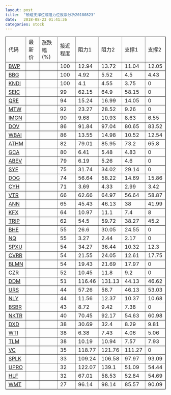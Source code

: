 ```yaml
---
layout: post
title:  "触碰支撑位或阻力位股票分析20180823"
date:   2018-08-23 01:41:36
categories: stock
---
```

<script type="text/javascript">
var stockList = []
stockList.push('gb_bwp');
stockList.push('gb_bbg');
stockList.push('gb_kndi');
stockList.push('gb_seic');
stockList.push('gb_qre');
stockList.push('gb_mtw');
stockList.push('gb_imgn');
stockList.push('gb_dov');
stockList.push('gb_wbai');
stockList.push('gb_athm');
stockList.push('gb_gca');
stockList.push('gb_abev');
stockList.push('gb_syf');
stockList.push('gb_dog');
stockList.push('gb_cyh');
stockList.push('gb_vtr');
stockList.push('gb_ann');
stockList.push('gb_kfx');
stockList.push('gb_trip');
stockList.push('gb_bhe');
stockList.push('gb_nq');
stockList.push('gb_spxu');
stockList.push('gb_cvrr');
stockList.push('gb_blmn');
stockList.push('gb_czr');
stockList.push('gb_ddm');
stockList.push('gb_urs');
stockList.push('gb_nly');
stockList.push('gb_bsbr');
stockList.push('gb_nktr');
stockList.push('gb_dxd');
stockList.push('gb_wti');
stockList.push('gb_tlm');
stockList.push('gb_vc');
stockList.push('gb_splk');
stockList.push('gb_upro');
stockList.push('gb_hlf');
stockList.push('gb_wmt');
</script>
<table border="1">
 <tr>
 <td>代码</td>
 <td>最新价</td>
 <td>涨跌幅(%)</td>
 <td>接近程度</td>
 <td>阻力1</td>
 <td>阻力2</td>
 <td>支撑1</td>
 <td>支撑2</td>
</tr>
  <tr id="bwp" class="green">
  <td><a href="http://stock.finance.sina.com.cn/usstock/quotes/BWP.html" target="_blank">BWP</a></td><td></td><td></td><td>100</td><td>12.94</td><td>13.72</td><td>11.04</td><td>12.05</td></tr>
  <tr id="bbg" class="red">
  <td><a href="http://stock.finance.sina.com.cn/usstock/quotes/BBG.html" target="_blank">BBG</a></td><td></td><td></td><td>100</td><td>4.92</td><td>5.52</td><td>4.5</td><td>4.43</td></tr>
  <tr id="kndi" class="red">
  <td><a href="http://stock.finance.sina.com.cn/usstock/quotes/KNDI.html" target="_blank">KNDI</a></td><td></td><td></td><td>100</td><td>4.1</td><td>4.55</td><td>3.75</td><td>0</td></tr>
  <tr id="seic" class="red">
  <td><a href="http://stock.finance.sina.com.cn/usstock/quotes/SEIC.html" target="_blank">SEIC</a></td><td></td><td></td><td>99</td><td>62.15</td><td>64.9</td><td>58.15</td><td>0</td></tr>
  <tr id="qre" class="red">
  <td><a href="http://stock.finance.sina.com.cn/usstock/quotes/QRE.html" target="_blank">QRE</a></td><td></td><td></td><td>94</td><td>15.24</td><td>16.99</td><td>14.05</td><td>0</td></tr>
  <tr id="mtw" class="red">
  <td><a href="http://stock.finance.sina.com.cn/usstock/quotes/MTW.html" target="_blank">MTW</a></td><td></td><td></td><td>92</td><td>23.27</td><td>28.52</td><td>9.26</td><td>0</td></tr>
  <tr id="imgn" class="red">
  <td><a href="http://stock.finance.sina.com.cn/usstock/quotes/IMGN.html" target="_blank">IMGN</a></td><td></td><td></td><td>90</td><td>9.68</td><td>10.93</td><td>8.63</td><td>6.55</td></tr>
  <tr id="dov" class="green">
  <td><a href="http://stock.finance.sina.com.cn/usstock/quotes/DOV.html" target="_blank">DOV</a></td><td></td><td></td><td>86</td><td>91.84</td><td>97.04</td><td>80.65</td><td>83.52</td></tr>
  <tr id="wbai" class="red">
  <td><a href="http://stock.finance.sina.com.cn/usstock/quotes/WBAI.html" target="_blank">WBAI</a></td><td></td><td></td><td>86</td><td>13.55</td><td>14.98</td><td>10.52</td><td>12.54</td></tr>
  <tr id="athm" class="red">
  <td><a href="http://stock.finance.sina.com.cn/usstock/quotes/ATHM.html" target="_blank">ATHM</a></td><td></td><td></td><td>82</td><td>79.01</td><td>85.95</td><td>73.2</td><td>65.8</td></tr>
  <tr id="gca" class="green">
  <td><a href="http://stock.finance.sina.com.cn/usstock/quotes/GCA.html" target="_blank">GCA</a></td><td></td><td></td><td>80</td><td>6.41</td><td>5.48</td><td>4.83</td><td>0</td></tr>
  <tr id="abev" class="green">
  <td><a href="http://stock.finance.sina.com.cn/usstock/quotes/ABEV.html" target="_blank">ABEV</a></td><td></td><td></td><td>79</td><td>6.19</td><td>5.26</td><td>4.6</td><td>0</td></tr>
  <tr id="syf" class="red">
  <td><a href="http://stock.finance.sina.com.cn/usstock/quotes/SYF.html" target="_blank">SYF</a></td><td></td><td></td><td>75</td><td>31.74</td><td>34.02</td><td>29.14</td><td>0</td></tr>
  <tr id="dog" class="red">
  <td><a href="http://stock.finance.sina.com.cn/usstock/quotes/DOG.html" target="_blank">DOG</a></td><td></td><td></td><td>74</td><td>56.64</td><td>58.22</td><td>14.69</td><td>15.86</td></tr>
  <tr id="cyh" class="green">
  <td><a href="http://stock.finance.sina.com.cn/usstock/quotes/CYH.html" target="_blank">CYH</a></td><td></td><td></td><td>71</td><td>3.69</td><td>4.33</td><td>2.99</td><td>3.42</td></tr>
  <tr id="vtr" class="green">
  <td><a href="http://stock.finance.sina.com.cn/usstock/quotes/VTR.html" target="_blank">VTR</a></td><td></td><td></td><td>66</td><td>62.66</td><td>64.97</td><td>56.64</td><td>58.87</td></tr>
  <tr id="ann" class="red">
  <td><a href="http://stock.finance.sina.com.cn/usstock/quotes/ANN.html" target="_blank">ANN</a></td><td></td><td></td><td>65</td><td>45.43</td><td>46.13</td><td>38</td><td>41.99</td></tr>
  <tr id="kfx" class="green">
  <td><a href="http://stock.finance.sina.com.cn/usstock/quotes/KFX.html" target="_blank">KFX</a></td><td></td><td></td><td>64</td><td>10.97</td><td>11.1</td><td>7.4</td><td>8</td></tr>
  <tr id="trip" class="red">
  <td><a href="http://stock.finance.sina.com.cn/usstock/quotes/TRIP.html" target="_blank">TRIP</a></td><td></td><td></td><td>62</td><td>54.5</td><td>59.72</td><td>38.27</td><td>45.2</td></tr>
  <tr id="bhe" class="red">
  <td><a href="http://stock.finance.sina.com.cn/usstock/quotes/BHE.html" target="_blank">BHE</a></td><td></td><td></td><td>55</td><td>26.6</td><td>30.05</td><td>24.55</td><td>0</td></tr>
  <tr id="nq" class="green">
  <td><a href="http://stock.finance.sina.com.cn/usstock/quotes/NQ.html" target="_blank">NQ</a></td><td></td><td></td><td>55</td><td>3.27</td><td>2.44</td><td>2.17</td><td>0</td></tr>
  <tr id="spxu" class="red">
  <td><a href="http://stock.finance.sina.com.cn/usstock/quotes/SPXU.html" target="_blank">SPXU</a></td><td></td><td></td><td>54</td><td>34.27</td><td>36.44</td><td>10.32</td><td>12.3</td></tr>
  <tr id="cvrr" class="red">
  <td><a href="http://stock.finance.sina.com.cn/usstock/quotes/CVRR.html" target="_blank">CVRR</a></td><td></td><td></td><td>54</td><td>21.55</td><td>24.05</td><td>12.61</td><td>17.75</td></tr>
  <tr id="blmn" class="red">
  <td><a href="http://stock.finance.sina.com.cn/usstock/quotes/BLMN.html" target="_blank">BLMN</a></td><td></td><td></td><td>54</td><td>19.43</td><td>21.69</td><td>17.97</td><td>0</td></tr>
  <tr id="czr" class="red">
  <td><a href="http://stock.finance.sina.com.cn/usstock/quotes/CZR.html" target="_blank">CZR</a></td><td></td><td></td><td>52</td><td>10.45</td><td>11.8</td><td>9.2</td><td>0</td></tr>
  <tr id="ddm" class="green">
  <td><a href="http://stock.finance.sina.com.cn/usstock/quotes/DDM.html" target="_blank">DDM</a></td><td></td><td></td><td>51</td><td>116.46</td><td>131.13</td><td>44.13</td><td>46.62</td></tr>
  <tr id="urs" class="green">
  <td><a href="http://stock.finance.sina.com.cn/usstock/quotes/URS.html" target="_blank">URS</a></td><td></td><td></td><td>44</td><td>57.26</td><td>58.7</td><td>46.13</td><td>53.03</td></tr>
  <tr id="nly" class="green">
  <td><a href="http://stock.finance.sina.com.cn/usstock/quotes/NLY.html" target="_blank">NLY</a></td><td></td><td></td><td>44</td><td>11.56</td><td>12.37</td><td>10.37</td><td>10.68</td></tr>
  <tr id="bsbr" class="red">
  <td><a href="http://stock.finance.sina.com.cn/usstock/quotes/BSBR.html" target="_blank">BSBR</a></td><td></td><td></td><td>43</td><td>8.72</td><td>9.42</td><td>7.38</td><td>0</td></tr>
  <tr id="nktr" class="green">
  <td><a href="http://stock.finance.sina.com.cn/usstock/quotes/NKTR.html" target="_blank">NKTR</a></td><td></td><td></td><td>40</td><td>70.45</td><td>92.17</td><td>54.63</td><td>60.98</td></tr>
  <tr id="dxd" class="red">
  <td><a href="http://stock.finance.sina.com.cn/usstock/quotes/DXD.html" target="_blank">DXD</a></td><td></td><td></td><td>38</td><td>30.69</td><td>32.4</td><td>8.29</td><td>9.81</td></tr>
  <tr id="wti" class="red">
  <td><a href="http://stock.finance.sina.com.cn/usstock/quotes/WTI.html" target="_blank">WTI</a></td><td></td><td></td><td>38</td><td>6.38</td><td>7.43</td><td>4.06</td><td>5.06</td></tr>
  <tr id="tlm" class="green">
  <td><a href="http://stock.finance.sina.com.cn/usstock/quotes/TLM.html" target="_blank">TLM</a></td><td></td><td></td><td>38</td><td>10.19</td><td>10.94</td><td>7.57</td><td>7.93</td></tr>
  <tr id="vc" class="red">
  <td><a href="http://stock.finance.sina.com.cn/usstock/quotes/VC.html" target="_blank">VC</a></td><td></td><td></td><td>35</td><td>118.77</td><td>121.76</td><td>111.27</td><td>0</td></tr>
  <tr id="splk" class="green">
  <td><a href="http://stock.finance.sina.com.cn/usstock/quotes/SPLK.html" target="_blank">SPLK</a></td><td></td><td></td><td>33</td><td>109.24</td><td>106.58</td><td>97.97</td><td>93.09</td></tr>
  <tr id="upro" class="green">
  <td><a href="http://stock.finance.sina.com.cn/usstock/quotes/UPRO.html" target="_blank">UPRO</a></td><td></td><td></td><td>32</td><td>122.07</td><td>139.1</td><td>51.09</td><td>54.44</td></tr>
  <tr id="hlf" class="red">
  <td><a href="http://stock.finance.sina.com.cn/usstock/quotes/HLF.html" target="_blank">HLF</a></td><td></td><td></td><td>32</td><td>67.01</td><td>58.53</td><td>52.84</td><td>54.69</td></tr>
  <tr id="wmt" class="red">
  <td><a href="http://stock.finance.sina.com.cn/usstock/quotes/WMT.html" target="_blank">WMT</a></td><td></td><td></td><td>27</td><td>96.14</td><td>98.14</td><td>85.57</td><td>90.09</td></tr>
</table>
